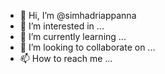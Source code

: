 - 👋 Hi, I’m @simhadriappanna
- 👀 I’m interested in ...
- 🌱 I’m currently learning ...
- 💞️ I’m looking to collaborate on ...
- 📫 How to reach me ...

<!---
simhadriappanna/simhadriappanna is a ✨ special ✨ repository because its `README.md` (this file) appears on your GitHub profile.
You can click the Preview link to take a look at your changes.
--->
